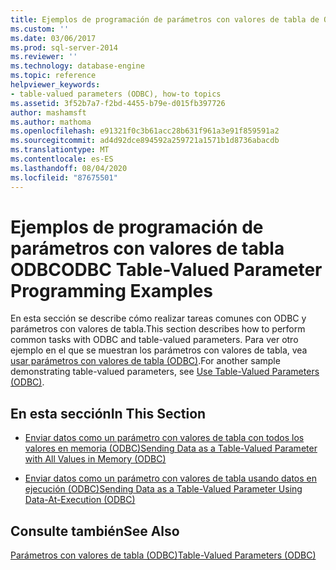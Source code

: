 ```yaml
---
title: Ejemplos de programación de parámetros con valores de tabla de ODBC | Microsoft Docs
ms.custom: ''
ms.date: 03/06/2017
ms.prod: sql-server-2014
ms.reviewer: ''
ms.technology: database-engine
ms.topic: reference
helpviewer_keywords:
- table-valued parameters (ODBC), how-to topics
ms.assetid: 3f52b7a7-f2bd-4455-b79e-d015fb397726
author: mashamsft
ms.author: mathoma
ms.openlocfilehash: e91321f0c3b61acc28b631f961a3e91f859591a2
ms.sourcegitcommit: ad4d92dce894592a259721a1571b1d8736abacdb
ms.translationtype: MT
ms.contentlocale: es-ES
ms.lasthandoff: 08/04/2020
ms.locfileid: "87675501"
---
```

# <a name="odbc-table-valued-parameter-programming-examples"></a><span data-ttu-id="ad81d-102">Ejemplos de programación de parámetros con valores de tabla ODBC</span><span class="sxs-lookup"><span data-stu-id="ad81d-102">ODBC Table-Valued Parameter Programming Examples</span></span>
  <span data-ttu-id="ad81d-103">En esta sección se describe cómo realizar tareas comunes con ODBC y parámetros con valores de tabla.</span><span class="sxs-lookup"><span data-stu-id="ad81d-103">This section describes how to perform common tasks with ODBC and table-valued parameters.</span></span> <span data-ttu-id="ad81d-104">Para ver otro ejemplo en el que se muestran los parámetros con valores de tabla, vea [usar parámetros con valores de tabla &#40;ODBC&#41;](../../relational-databases/native-client-odbc-table-valued-parameters/table-valued-parameters-odbc.md).</span><span class="sxs-lookup"><span data-stu-id="ad81d-104">For another sample demonstrating table-valued parameters, see [Use Table-Valued Parameters &#40;ODBC&#41;](../../relational-databases/native-client-odbc-table-valued-parameters/table-valued-parameters-odbc.md).</span></span>  
  
## <a name="in-this-section"></a><span data-ttu-id="ad81d-105">En esta sección</span><span class="sxs-lookup"><span data-stu-id="ad81d-105">In This Section</span></span>  
  
-   [<span data-ttu-id="ad81d-106">Enviar datos como un parámetro con valores de tabla con todos los valores en memoria &#40;ODBC&#41;</span><span class="sxs-lookup"><span data-stu-id="ad81d-106">Sending Data as a Table-Valued Parameter with All Values in Memory &#40;ODBC&#41;</span></span>](../../relational-databases/native-client-odbc-table-valued-parameters/sending-data-as-a-table-valued-parameter-with-all-values-in-memory-odbc.md)  
  
-   [<span data-ttu-id="ad81d-107">Enviar datos como un parámetro con valores de tabla usando datos en ejecución &#40;ODBC&#41;</span><span class="sxs-lookup"><span data-stu-id="ad81d-107">Sending Data as a Table-Valued Parameter Using Data-At-Execution &#40;ODBC&#41;</span></span>](../../relational-databases/native-client-odbc-table-valued-parameters/sending-data-as-a-table-valued-parameter-using-data-at-execution-odbc.md)  
  
## <a name="see-also"></a><span data-ttu-id="ad81d-108">Consulte también</span><span class="sxs-lookup"><span data-stu-id="ad81d-108">See Also</span></span>  
 [<span data-ttu-id="ad81d-109">Parámetros con valores de tabla &#40;ODBC&#41;</span><span class="sxs-lookup"><span data-stu-id="ad81d-109">Table-Valued Parameters &#40;ODBC&#41;</span></span>](../../relational-databases/native-client-odbc-table-valued-parameters/table-valued-parameters-odbc.md)  
  
  
